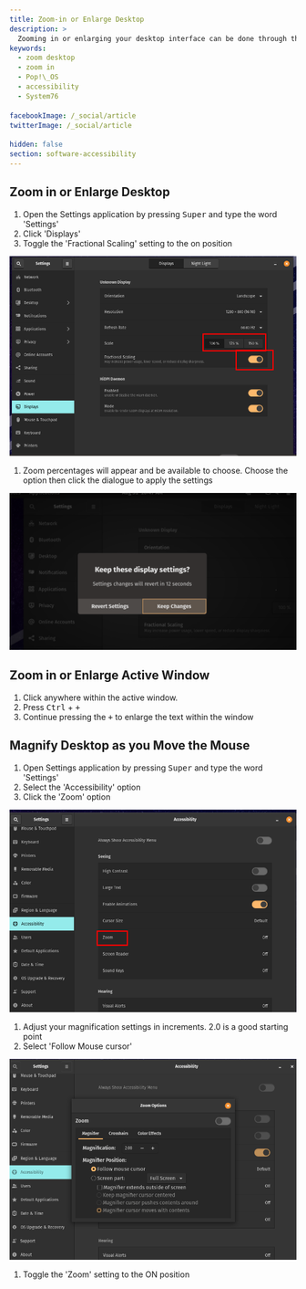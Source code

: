 ```yaml
---
title: Zoom-in or Enlarge Desktop
description: >
  Zooming in or enlarging your desktop interface can be done through the Settings panel.
keywords:
  - zoom desktop
  - zoom in
  - Pop!\_OS
  - accessibility
  - System76

facebookImage: /_social/article
twitterImage: /_social/article

hidden: false
section: software-accessibility
---
```


## Zoom in or Enlarge Desktop

1. Open the Settings application by pressing <kbd>Super</kbd> and type the word 'Settings'
2. Click 'Displays'
3. Toggle the 'Fractional Scaling' setting to the on position

![Pop OS Display Settings with Fractional scaling highlighted](/static/images/settingsdisplayshighlighted.png)

1. Zoom percentages will appear and be available to choose. Choose the option then click the dialogue to apply the settings

![Keep Settings Option](static/images/settings150percent.png)

## Zoom in or Enlarge Active Window

1. Click anywhere within the active window.
2. Press <kbd>Ctrl</kbd> + <kbd>+</kbd>
3. Continue pressing the <kbd>+</kbd> to enlarge the text within the window

## Magnify Desktop as you Move the Mouse

1. Open Settings application by pressing <kbd>Super</kbd> and type the word 'Settings'
2. Select the 'Accessibility' option
3. Click the 'Zoom' option

![Pop OS Accessibility Settings Zoom option](static/images/accessibilityzoom.png)

1. Adjust your magnification settings in increments. 2.0 is a good starting point
1. Select 'Follow Mouse cursor'

![Pop OS Accessibility Settings Zoom options](static/images/accessibilityzoomsettings.png)

1. Toggle the 'Zoom' setting to the ON position
